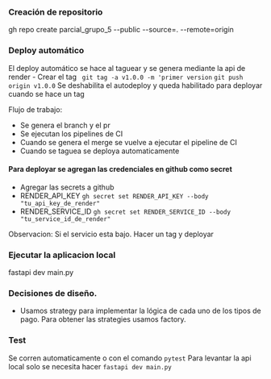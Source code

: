 ### Creación de repositorio

 gh repo create parcial_grupo_5 --public --source=. --remote=origin

### Deploy automático
El deploy automático se hace al taguear y se genera mediante la api de render
    - Crear el tag
 ``` git tag -a v1.0.0 -m 'primer version```
 ``` git push origin v1.0.0 ```
Se deshabilita el autodeploy y queda habilitado para deployar cuando se hace un tag

Flujo de trabajo: 
- Se genera el branch y el pr
- Se ejecutan los pipelines de CI
- Cuando se genera el merge se vuelve a ejecutar el pipeline de CI
- Cuando se taguea se deploya automaticamente

#### Para deployar se agregan las credenciales en github como secret

- Agregar las secrets a github 
 - RENDER_API_KEY ``` gh secret set RENDER_API_KEY --body "tu_api_key_de_render" ```
 - RENDER_SERVICE_ID ``` gh secret set RENDER_SERVICE_ID --body "tu_service_id_de_render" ```

Observacion: Si el servicio esta bajo. Hacer un tag y deployar
### Ejecutar la aplicacion local
 fastapi dev main.py

### Decisiones de diseño. 
- Usamos strategy para implementar la lógica de cada uno de los tipos de pago. Para obtener las strategies usamos factory.


 ### Test
 Se corren automaticamente o con el comando ``` pytest ```
 Para levantar la api local solo se necesita hacer ``` fastapi dev main.py ```